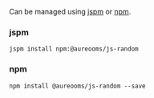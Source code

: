 Can be managed using
[jspm](http://jspm.io)
or [npm](https://github.com/npm/npm).

### jspm
```terminal
jspm install npm:@aureooms/js-random
```

### npm
```terminal
npm install @aureooms/js-random --save
```
